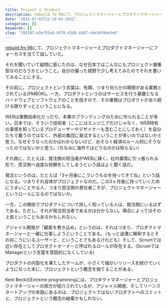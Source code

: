 ```yaml
---
title: Project と Product
description: rebuild.fm 98にて、プロジェクトマネージャーとプロダクトマネージャーにフォーカスを当てて話していた。
date: '2015-07-03T22:19:03.365Z'
categories: []
keywords: []
slug: "201507-e2ef55a4-4578-43d8-a107-c6e34f04e3e6"
---
```

[rebuild.fm 98](http://rebuild.fm/98/)にて、プロジェクトマネージャーとプロダクトマネージャーにフォーカスを当てて話していた。

それを聞いていて疑問に感じたのは、なぜ日本ではこんなにもプロジェクト偏重型なのだろうかということ。自分の偏った視野で少し考えてみたのでそれを書いてみることにする。

その前に。プロジェクトという言葉は、有期、つまり何らかの期限がある業務とされている(PMBOK)。一方、プロダクトというのはサービスを行う基礎となるハードウェアとソフトウェアのことを指すので、その業務はプロダクトがあり続ける限りずっとということになる。

WEBは業務効率化だったり、本業のブランディングのために作られることが多い。日本では、そういう技術者（ここにはエンジニアだけじゃなく、WEB特有の事情を知っているプロデューサーやデザイナーも含むことにしておく）を自分たちで雇うのではなく、外部の集団に発注するということが多いのではないかと思う。なぜそうなったのかはわからないけど、おそらく経済のルール的にそうなったのではないかと思う。（ちなみに海外ではどうなのかは知らない）

それ故に、たとえば、発注側の担当者がWEBに疎く、社内事情に引っ張られる形で、受注側へ過度な依頼をしてしまうという話はよく聞く話だ。

発注というのは、たとえば「3ヶ月後にこういうものを持ってきてね」という話になる。つまりそれ自体がプロジェクトなのだ。この3ヶ月後に持っていくためにうまいことやる人、つまり受注側の責任者こそが、プロジェクトマネージャーというロールになるのではないか。

一方、この関係でプロダクトについて詳しく知っている人は、発注側にいるはずである。ただし、それが発注担当者であるかは分からない。場合によってはその上長ということもあるかもしれない。

アジャイル開発が「顧客を巻き込め」というのは、それはつまり、プロダクトマネージャーと一緒に仕事しようということである。（もっと過激に解釈するとその向こうにいるユーザーと、ということでもあるけれども）そして、Scrumでは近い存在としてプロダクトオーナーと呼ばれるロールが存在する。(ScrumではManagerという言葉を意図的になくしている)

プロダクトの内製化を果たしたチームが、小さくて細かいリリースを続けていくようになった末に、プロジェクトという概念を捨てることがある。

Kent BeckのExtreme programmingには、プロダクトマネージャーとプロジェクトマネージャーの両方が紹介されているが、アジャイル開発、そしてリーンスタートアップの末路にあるのは、プロジェクトではないプロダクトへのコミットと、プロジェクトという概念の破棄かもしれない。